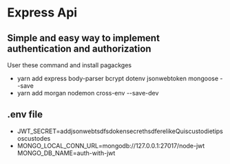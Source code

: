 # Express Api
## Simple and easy way to implement authentication and authorization

User these command and install pagackges

- yarn add express body-parser bcrypt dotenv jsonwebtoken mongoose --save
- yarn add morgan nodemon cross-env --save-dev

## .env file

- JWT_SECRET=addjsonwebtsdfsdokensecrethsdferelikeQuiscustodietipsoscustodes 
- MONGO_LOCAL_CONN_URL=mongodb://127.0.0.1:27017/node-jwt MONGO_DB_NAME=auth-with-jwt
